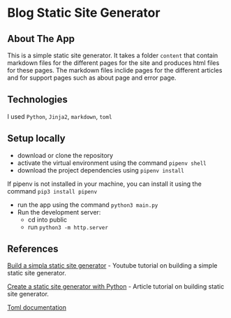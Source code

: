 # Blog Static Site Generator



## About The App
This is a simple static site generator. 
It takes a folder `content` that contain markdown files for the  different pages for the site and produces html files for these pages.
The markdown files inclide pages for the different articles and for support pages such as about page and error page.



## Technologies
I used `Python`, `Jinja2`, `markdown`, `toml`



## Setup locally
- download or clone the repository
- activate the virtual environment using the command `pipenv shell`
- download the project dependencies using `pipenv install`

If pipenv is not installed in your machine, you can install it using the command `pip3 install pipenv`

- run the app using the command `python3 main.py`
- Run the development server:
    - cd into public
    - run `python3 -m http.server`


## References
[Build a simpla static site generator](https://www.youtube.com/watch?v=Ph7oJDR71Jc) - Youtube tutorial on building a simple static site generator.


[Create a static site generator with Python](https://docs.replit.com/tutorials/python/static-site-generator) - Article tutorial on building static site generator.


[Toml documentation](https://toml.io/en/) 